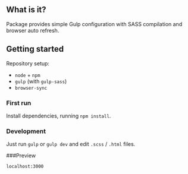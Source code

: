 ## What is it?

Package provides simple Gulp configuration with SASS compilation and browser auto refresh.

## Getting started

Repository setup:

* `node` + `npm`
* `gulp` (with `gulp-sass`)
* `browser-sync`

### First run

Install dependencies, running `npm install`.


### Development

Just run `gulp` or `gulp dev` and edit `.scss` / `.html` files.

###Preview

```
localhost:3000
```

